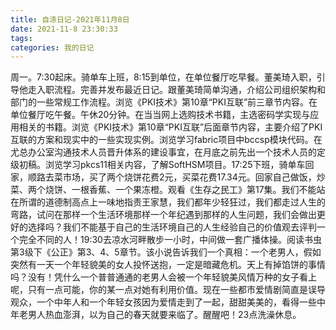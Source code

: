 ```yaml
---
title: 自涤日记-2021年11月8日
date: 2021-11-8 23:30:33
tags:
categories: 我的日记
---
```

周一。7:30起床。骑单车上班，8:15到单位，在单位餐厅吃早餐。董美琦入职，引导他走入职流程。完善并发布最近日记。跟董美琦简单沟通，介绍公司组织架构和部门的一些常规工作流程。浏览《PKI技术》第10章“PKI互联”前三章节内容。在单位餐厅吃午餐。午休20分钟。在当当网上选购技术书籍，主选密码学实现与应用相关的书籍。浏览《PKI技术》第10章“PKI互联”后面章节内容，主要介绍了PKI互联的方案和现实中的一些实现实例。浏览学习fabric项目中bccsp模块代码。在尤总办公室沟通技术人员晋升体系的建设事宜，在月底之前先出一个技术人员的定级初稿。浏览学习pkcs11相关内容，了解SoftHSM项目。17:25下班，骑单车回家，顺路去菜市场，买了两个烧饼花费2元，买菜花费17.34元。回家自己做饭，炒菜、两个烧饼、一根香蕉、一个果冻橙。观看《生存之民工》第17集。我们不能站在所谓的道德制高点上一味地指责王家慧，我们都年少轻狂过，我们都走过人生的弯路，试问在那样一个生活环境那样一个年纪遇到那样的人生问题，我们会做出更好的选择吗？我们不能基于自己的生活环境自己的人生经验自己的价值观去评判一个完全不同的人！19:30去凉水河畔散步一小时，中间做一套广播体操。阅读书虫第3级下《公正》第3、4、5章节。该小说告诉我们一个真相：一个老男人，假如突然有一天一个年轻貌美的女人投怀送抱，一定是暗藏危机。天上有掉馅饼的事情吗？没有！凭什么一个普普通通的老男人会被一个年轻貌美风情万种的女子看上呢，只有一点可能，你的某一点对她有利用价值。现在一些都市爱情剧简直是误导观众，一个中年人和一个年轻女孩因为爱情走到了一起，甜甜美美的，看得一些中年老男人热血澎湃，以为自己的春天就要来临了。醒醒吧！23点洗澡休息。
